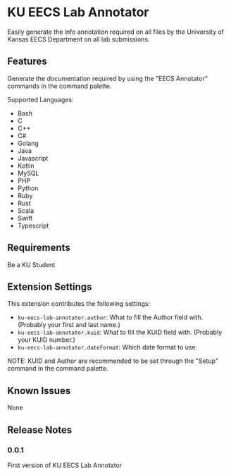 # KU EECS Lab Annotator

Easily generate the info annotation required on all files by the University of Kansas EECS Department on all lab submissions.

## Features

Generate the documentation required by using the "EECS Annotator" commands in the command palette.

Supported Languages:
- Bash
- C
- C++
- C#
- Golang
- Java
- Javascript
- Kotlin
- MySQL
- PHP
- Python
- Ruby
- Rust
- Scala
- Swift
- Typescript

## Requirements

Be a KU Student

## Extension Settings

This extension contributes the following settings:

* `ku-eecs-lab-annotator.author`: What to fill the Author field with. (Probably your first and last name.)
* `ku-eecs-lab-annotator.kuid`: What to fill the KUID field with. (Probably your KUID number.)
* `ku-eecs-lab-annotator.dateFormat`: Which date format to use.

NOTE: KUID and Author are recommended to be set through the "Setup" command in the command palette.

## Known Issues

None

## Release Notes

### 0.0.1

First version of KU EECS Lab Annotator

